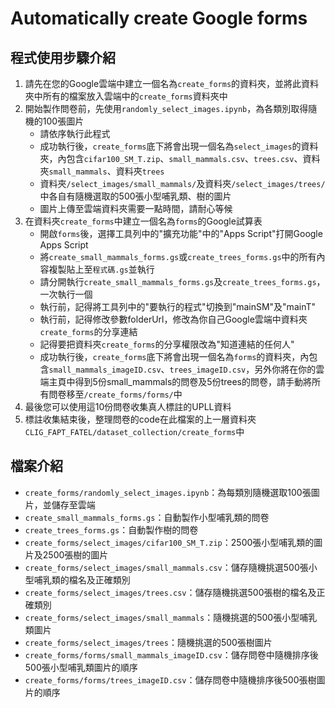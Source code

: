 # Automatically create Google forms
## 程式使用步驟介紹
1. 請先在您的Google雲端中建立一個名為`create_forms`的資料夾，並將此資料夾中所有的檔案放入雲端中的`create_forms`資料夾中
2. 開始製作問卷前，先使用`randomly_select_images.ipynb`，為各類別取得隨機的100張圖片
    * 請依序執行此程式
    * 成功執行後，`create_forms`底下將會出現一個名為`select_images`的資料夾，內包含`cifar100_SM_T.zip`、`small_mammals.csv`、`trees.csv`、資料夾`small_mammals`、資料夾`trees`
    * 資料夾`/select_images/small_mammals/`及資料夾`/select_images/trees/`中各自有隨機選取的500張小型哺乳類、樹的圖片
    * 圖片上傳至雲端資料夾需要一點時間，請耐心等候
3. 在資料夾`create_forms`中建立一個名為`forms`的Google試算表
    * 開啟`forms`後，選擇工具列中的"擴充功能"中的"Apps Script"打開Google Apps Script
    * 將`create_small_mammals_forms.gs`或`create_trees_forms.gs`中的所有內容複製貼上至`程式碼.gs`並執行
    * 請分開執行`create_small_mammals_forms.gs`及`create_trees_forms.gs`，一次執行一個
    * 執行前，記得將工具列中的"要執行的程式"切換到"mainSM"及"mainT"
    * 執行前，記得修改參數folderUrl，修改為你自己Google雲端中資料夾`create_forms`的分享連結
    * 記得要把資料夾`create_forms`的分享權限改為"知道連結的任何人"
    * 成功執行後，`create_forms`底下將會出現一個名為`forms`的資料夾，內包含`small_mammals_imageID.csv`、`trees_imageID.csv`，另外你將在你的雲端主頁中得到5份small_mammals的問卷及5份trees的問卷，請手動將所有問卷移至`/create_forms/forms/`中
4. 最後您可以使用這10份問卷收集真人標註的UPLL資料
5. 標註收集結束後，整理問卷的code在此檔案的上一層資料夾`CLIG_FAPT_FATEL/dataset_collection/create_forms`中

## 檔案介紹
* `create_forms/randomly_select_images.ipynb`：為每類別隨機選取100張圖片，並儲存至雲端
* `create_small_mammals_forms.gs`：自動製作小型哺乳類的問卷
* `create_trees_forms.gs`：自動製作樹的問卷
* `create_forms/select_images/cifar100_SM_T.zip`：2500張小型哺乳類的圖片及2500張樹的圖片
* `create_forms/select_images/small_mammals.csv`：儲存隨機挑選500張小型哺乳類的檔名及正確類別
* `create_forms/select_images/trees.csv`：儲存隨機挑選500張樹的檔名及正確類別
* `create_forms/select_images/small_mammals`：隨機挑選的500張小型哺乳類圖片
* `create_forms/select_images/trees`：隨機挑選的500張樹圖片
* `create_forms/forms/small_mammals_imageID.csv`：儲存問卷中隨機排序後500張小型哺乳類圖片的順序
* `create_forms/forms/trees_imageID.csv`：儲存問卷中隨機排序後500張樹圖片的順序
